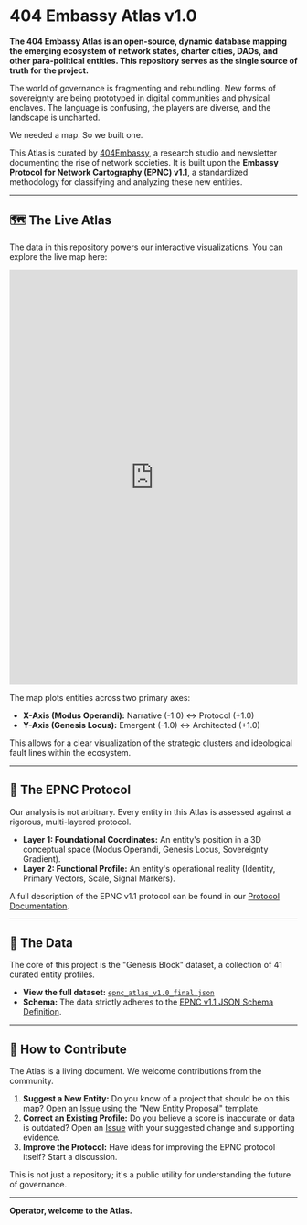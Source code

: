 # 404 Embassy Atlas v1.0

**The 404 Embassy Atlas is an open-source, dynamic database mapping the emerging ecosystem of network states, charter cities, DAOs, and other para-political entities. This repository serves as the single source of truth for the project.**

The world of governance is fragmenting and rebundling. New forms of sovereignty are being prototyped in digital communities and physical enclaves. The language is confusing, the players are diverse, and the landscape is uncharted.

We needed a map. So we built one.

This Atlas is curated by [404Embassy](https://embassy.svit.la/), a research studio and newsletter documenting the rise of network societies. It is built upon the **Embassy Protocol for Network Cartography (EPNC) v1.1**, a standardized methodology for classifying and analyzing these new entities.

---

## 🗺️ The Live Atlas

The data in this repository powers our interactive visualizations. You can explore the live map here:

[<iframe width="100%" height="726" frameborder="0"
  src="https://observablehq.com/embed/@404embassy-atlas/ver1@latest?cells=chart"></iframe>](https://observablehq.com/embed/@404embassy-atlas/ver1@latest?cells=chart)

The map plots entities across two primary axes:
*   **X-Axis (Modus Operandi):** Narrative (-1.0) ↔ Protocol (+1.0)
*   **Y-Axis (Genesis Locus):** Emergent (-1.0) ↔ Architected (+1.0)

This allows for a clear visualization of the strategic clusters and ideological fault lines within the ecosystem.

---

## 🧬 The EPNC Protocol

Our analysis is not arbitrary. Every entity in this Atlas is assessed against a rigorous, multi-layered protocol.

*   **Layer 1: Foundational Coordinates:** An entity's position in a 3D conceptual space (Modus Operandi, Genesis Locus, Sovereignty Gradient).
*   **Layer 2: Functional Profile:** An entity's operational reality (Identity, Primary Vectors, Scale, Signal Markers).

A full description of the EPNC v1.1 protocol can be found in our [Protocol Documentation](https://link-to-your-substack-post-explaining-the-protocol.com).
<!-- Ты добавишь эту ссылку, когда напишешь пост -->

---

## 📂 The Data

The core of this project is the "Genesis Block" dataset, a collection of 41 curated entity profiles.

*   **View the full dataset:** [`epnc_atlas_v1.0_final.json`](./epnc_atlas_v1.0_final.json)
*   **Schema:** The data strictly adheres to the [EPNC v1.1 JSON Schema Definition](./EPNC_v1.1_SCHEMA.json). 
<!-- Рекомендуется создать и этот файл, чтобы сделать репозиторий полным -->

---

## 🤝 How to Contribute

The Atlas is a living document. We welcome contributions from the community.

1.  **Suggest a New Entity:** Do you know of a project that should be on this map? Open an [Issue](https://github.com/raysvitla/404-embassy-atlas/issues) using the "New Entity Proposal" template.
2.  **Correct an Existing Profile:** Do you believe a score is inaccurate or data is outdated? Open an [Issue](https://github.com/raysvitla/404-embassy-atlas/issues) with your suggested change and supporting evidence.
3.  **Improve the Protocol:** Have ideas for improving the EPNC protocol itself? Start a discussion.

This is not just a repository; it's a public utility for understanding the future of governance.

---

**Operator, welcome to the Atlas.**
